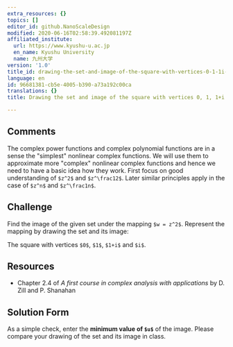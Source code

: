 ```yaml
---
extra_resources: {}
topics: []
editor_id: github.NanoScaleDesign
modified: 2020-06-16T02:58:39.492081197Z
affiliated_institute:
  url: https://www.kyushu-u.ac.jp
  en_name: Kyushu University
  name: 九州大学
version: '1.0'
title_id: drawing-the-set-and-image-of-the-square-with-vertices-0-1-1i-and-i
language: en
id: 96681381-cb5e-4005-b390-a73a192c00ca
translations: {}
title: Drawing the set and image of the square with vertices 0, 1, 1+i and i

---
```


## Comments

The complex power functions and complex polynomial functions are in a sense the "simplest" nonlinear complex functions. We will use them to approximate more "complex" nonlinear complex functions and hence we need to have a basic idea how they work. First focus on good understanding of `$z^2$` and `$z^\frac12$`. Later similar principles apply in the case of `$z^n$` and `$z^\frac1n$`.

## Challenge

Find the image of the given set under the mapping `$w = z^2$`. Represent the mapping by drawing the set and its image:
    
The square  with vertices `$0$`, `$1$`, `$1+i$` and `$i$`.


## Resources
    
- Chapter 2.4 of *A first course in complex analysis with applications* by D. Zill and P. Shanahan


## Solution Form
As a simple check, enter the **minimum value of `$u$`** of the image.
Please compare your drawing of the set and its image in class.
